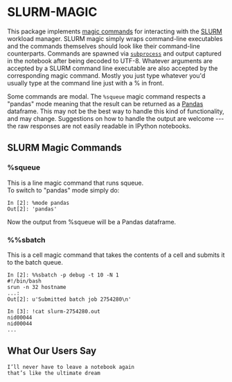 
SLURM-MAGIC
===========

This package implements [magic commands](http://ipython.readthedocs.io/en/stable/interactive/magics.html) for interacting with the [SLURM](http://slurm.schedmd.com/) workload manager.
SLURM magic simply wraps command-line executables and the commands themselves should look like their command-line counterparts.
Commands are spawned via [`subprocess`](https://docs.python.org/library/subprocess.html) and output captured in the notebook after being decoded to UTF-8.
Whatever arguments are accepted by a SLURM command line executable are also accepted by the corresponding magic command.
Mostly you just type whatever you'd usually type at the command line just with a % in front.

Some commands are modal.
The `%squeue` magic command respects a "pandas" mode meaning that the result can be returned as a [Pandas](http://pandas.pydata.org/pandas-docs/stable/) dataframe.
This may not be the best way to handle this kind of functionality, and may change.
Suggestions on how to handle the output are welcome --- the raw responses are not easily readable in IPython notebooks.

SLURM Magic Commands
--------------------

### %squeue

This is a line magic command that runs squeue.  
To switch to "pandas" mode simply do:

    In [2]: %mode pandas
    Out[2]: 'pandas'

Now the output from %squeue will be a Pandas dataframe.

### %%sbatch

This is a cell magic command that takes the contents of a cell and submits it to the batch queue.

    In [2]: %%sbatch -p debug -t 10 -N 1
    #!/bin/bash
    srun -n 32 hostname
    ...: 
    Out[2]: u'Submitted batch job 2754280\n'
    
    In [3]: !cat slurm-2754280.out
    nid00044
    nid00044
    ...

What Our Users Say
------------------

    I’ll never have to leave a notebook again
    that’s like the ultimate dream
